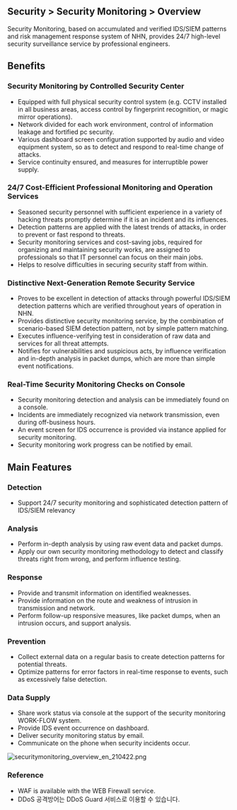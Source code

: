 ## Security > Security Monitoring > Overview

Security Monitoring, based on accumulated and verified IDS/SIEM patterns and risk management response system of NHN, provides 24/7 high-level security surveillance service by professional engineers.  

## Benefits 

### Security Monitoring by Controlled Security Center 
- Equipped with full physical security control system (e.g. CCTV installed in all business areas, access control by fingerprint recognition, or magic mirror operations).
- Network divided for each work environment, control of information leakage and fortified pc security.
- Various dashboard screen configuration supported by audio and video equipment system, so as to detect and respond to real-time change of attacks.
- Service continuity ensured, and measures for interruptible power supply.

### 24/7 Cost-Efficient Professional Monitoring and Operation Services 
- Seasoned security personnel with sufficient experience in a variety of hacking threats promptly determine if it is an incident and its influences. 
- Detection patterns are applied with the latest trends of attacks, in order to prevent or fast respond to threats.
- Security monitoring services and cost-saving jobs, required for organizing and maintaining security works, are assigned to professionals so that IT personnel can focus on their main jobs.
- Helps to resolve difficulties in securing security staff from within.

### Distinctive Next-Generation Remote Security Service 
- Proves to be excellent in detection of attacks through powerful IDS/SIEM detection patterns which are verified throughout years of operation in NHN.
- Provides distinctive security monitoring service, by the combination of scenario-based SIEM detection pattern, not by simple pattern matching. 
- Executes influence-verifying test in consideration of raw data and services for all threat attempts.
- Notifies for vulnerabilities and suspicious acts, by influence verification and in-depth analysis in packet dumps, which are more than simple event notifications.

### Real-Time Security Monitoring Checks on Console 
- Security monitoring detection and analysis can be immediately found on a console.
- Incidents are immediately recognized via network transmission, even during off-business hours.
- An event screen for IDS occurrence is provided via instance applied for security monitoring.
- Security monitoring work progress can be notified by email.

## Main Features 

### Detection 
- Support 24/7 security monitoring and sophisticated detection pattern of IDS/SIEM relevancy
### Analysis 
- Perform in-depth analysis by using raw event data and packet dumps. 
- Apply our own security monitoring methodology to detect and classify threats right from wrong, and perform influence testing. 
### Response 
- Provide and transmit information on identified weaknesses.
- Provide information on the route and weakness of intrusion in transmission and network.
- Perform follow-up responsive measures, like packet dumps, when an intrusion occurs, and support analysis.
### Prevention 
- Collect external data on a regular basis to create detection patterns for potential threats. 
- Optimize patterns for error factors in real-time response to events, such as excessively false detection. 
### Data Supply 
- Share work status via console at the support of the security monitoring WORK-FLOW system.
- Provide IDS event occurrence on dashboard.
- Deliver security monitoring status by email.
- Communicate on the phone when security incidents occur.

![securitymonitoring_overview_en_210422.png](https://static.toastoven.net/prod_mss/securitymonitoring_overview_en_210422.png)

### Reference 
* WAF is available with the WEB Firewall service. 
* DDoS 공격방어는 DDoS Guard 서비스로 이용할 수 있습니다.
